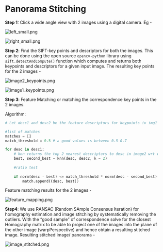 # Panorama Stitching

**Step 1:** Click a wide angle view with 2 images using a digital camera. Eg -

![left_small.png](Panorama%20Stitching%201599413bd6dd4c8db9d55801db355d1c/left_small.png)

![right_small.png](Panorama%20Stitching%201599413bd6dd4c8db9d55801db355d1c/right_small.png)

**Step 2**: Find the SIFT-key points and descriptors for both the images. This can be done using the open source `opencv-python` library using `sift.detectAndCompute()` function which computes and returns both keypoints and descriptors for a given input image.
The resulting key points for the 2 images -

![image2_keypoints.png](Panorama%20Stitching%201599413bd6dd4c8db9d55801db355d1c/image2_keypoints.png)

![image1_keypoints.png](Panorama%20Stitching%201599413bd6dd4c8db9d55801db355d1c/image1_keypoints.png)

**Step 3**: Feature Matching or matching the correspondence key points in the 2 images. 

Algorithm:

```python
# Let desc1 and desc2 be the feature descriptors for keypoints in img1 and img2 respectively 

#list of matches
matches = []
match_threshold = 0.5 # a good values is between 0.5-0.7

for desc in desc1:
	# knn returns the top 2 nearest descriptors to desc in image2 wrt euclidian distance
	best, second_best = knn(desc, desc2, k = 2)
	
	#ratio test
	
	if norm(desc - best) <= match_threshold * norm(desc - second_best):
		match.append((desc, best))
```

Feature matching results for the 2 images -

![feature_mapping.png](Panorama%20Stitching%201599413bd6dd4c8db9d55801db355d1c/feature_mapping.png)

**Step4**: We use RANSAC (Random SAmple Consensus Iteration) for homography estimation and image stitching by systematically removing the outliers. With the “good sample” of correspondence solve for the closest Homography matrix to be able to project one of the images into the plane of the other image (warpPerspective) and hence obtain a resulting stitched image. Resulting stitched image/ panorama -

![image_stitched.png](Panorama%20Stitching%201599413bd6dd4c8db9d55801db355d1c/image_stitched.png)
